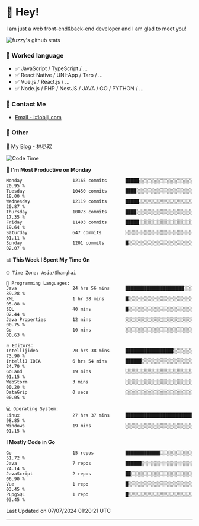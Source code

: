 # 👋 Hey!

I am just a web front-end&back-end developer and I am glad to meet you!

![fuzzy's github stats](https://github-readme-stats.vercel.app/api?username=JaydenForYou&&show_icons=true&&title_color=1abc9c&&icon_color=1abc9c)


### 📝 Worked language

- ✅ JavaScript / TypeScript / ...
- ✅ React Native / UNI-App / Taro / ...
- ✅ Vue.js / React.js / ...
- ✅ Node.js / PHP / NestJS / JAVA / GO / PYTHON / ...

### 📮 Contact Me

- [Email - i#iobiji.com](mailto:i@iobiji.com)


### 🤪 Other

[📌 My Blog - 林尽欢](https://iobiji.com)

<!--START_SECTION:waka-->
![Code Time](http://img.shields.io/badge/Code%20Time-792%20hrs%2025%20mins-blue)

📅 **I'm Most Productive on Monday** 

```text
Monday                   12165 commits       █████░░░░░░░░░░░░░░░░░░░░   20.95 % 
Tuesday                  10450 commits       ████░░░░░░░░░░░░░░░░░░░░░   18.00 % 
Wednesday                12119 commits       █████░░░░░░░░░░░░░░░░░░░░   20.87 % 
Thursday                 10073 commits       ████░░░░░░░░░░░░░░░░░░░░░   17.35 % 
Friday                   11403 commits       █████░░░░░░░░░░░░░░░░░░░░   19.64 % 
Saturday                 647 commits         ░░░░░░░░░░░░░░░░░░░░░░░░░   01.11 % 
Sunday                   1201 commits        █░░░░░░░░░░░░░░░░░░░░░░░░   02.07 % 
```


📊 **This Week I Spent My Time On** 

```text
🕑︎ Time Zone: Asia/Shanghai

💬 Programming Languages: 
Java                     24 hrs 56 mins      ██████████████████████░░░   89.28 % 
XML                      1 hr 38 mins        █░░░░░░░░░░░░░░░░░░░░░░░░   05.88 % 
SQL                      40 mins             █░░░░░░░░░░░░░░░░░░░░░░░░   02.44 % 
Java Properties          12 mins             ░░░░░░░░░░░░░░░░░░░░░░░░░   00.75 % 
Go                       10 mins             ░░░░░░░░░░░░░░░░░░░░░░░░░   00.63 % 

🔥 Editors: 
Intellijidea             20 hrs 38 mins      ██████████████████░░░░░░░   73.90 % 
IntelliJ IDEA            6 hrs 54 mins       ██████░░░░░░░░░░░░░░░░░░░   24.70 % 
GoLand                   19 mins             ░░░░░░░░░░░░░░░░░░░░░░░░░   01.15 % 
WebStorm                 3 mins              ░░░░░░░░░░░░░░░░░░░░░░░░░   00.20 % 
DataGrip                 0 secs              ░░░░░░░░░░░░░░░░░░░░░░░░░   00.05 % 

💻 Operating System: 
Linux                    27 hrs 37 mins      █████████████████████████   98.85 % 
Windows                  19 mins             ░░░░░░░░░░░░░░░░░░░░░░░░░   01.15 % 
```

**I Mostly Code in Go** 

```text
Go                       15 repos            █████████████░░░░░░░░░░░░   51.72 % 
Java                     7 repos             ██████░░░░░░░░░░░░░░░░░░░   24.14 % 
JavaScript               2 repos             ██░░░░░░░░░░░░░░░░░░░░░░░   06.90 % 
Vue                      1 repo              █░░░░░░░░░░░░░░░░░░░░░░░░   03.45 % 
PLpgSQL                  1 repo              █░░░░░░░░░░░░░░░░░░░░░░░░   03.45 % 
```




 Last Updated on 07/07/2024 01:20:21 UTC
<!--END_SECTION:waka-->
---
